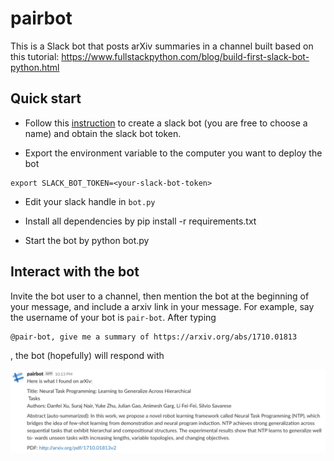 # pairbot
This is a Slack bot that posts arXiv summaries in a channel
built based on this tutorial: https://www.fullstackpython.com/blog/build-first-slack-bot-python.html

## Quick start
- Follow this [instruction](https://www.fullstackpython.com/blog/build-first-slack-bot-python.html)
to create a slack bot (you are free to choose a name) and obtain the slack bot token. 

- Export the environment variable to the computer you want to deploy the bot
```
export SLACK_BOT_TOKEN=<your-slack-bot-token>
```

- Edit your slack handle in `bot.py`

- Install all dependencies by pip install -r requirements.txt

- Start the bot by python bot.py


## Interact with the bot

Invite the bot user to a channel, then mention the bot at the beginning of your message, and include a 
arxiv link in your message. For example, say the username of your bot is `pair-bot`. After typing

```
@pair-bot, give me a summary of https://arxiv.org/abs/1710.01813
```

, the bot (hopefully) will respond with

![Response](response.png)
